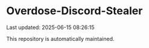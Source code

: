 # Overdose-Discord-Stealer

Last updated: 2025-06-15 08:26:15

This repository is automatically maintained.
